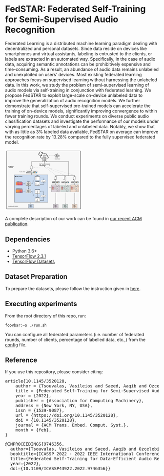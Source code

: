 # FedSTAR: Federated Self-Training for Semi-Supervised Audio Recognition

Federated Learning is a distributed machine learning paradigm dealing with decentralized and personal datasets. Since data reside on devices like smartphones and virtual assistants, labeling is entrusted to the clients, or labels are extracted in an automated way. Specifically, in the case of audio data, acquiring semantic annotations can be prohibitively expensive and time-consuming. As a result, an abundance of audio data remains unlabeled and unexploited on users' devices. Most existing federated learning approaches focus on supervised learning without harnessing the unlabeled data. In this work, we study the problem of semi-supervised learning of audio models via self-training in conjunction with federated learning. We propose FedSTAR to exploit large-scale on-device unlabeled data to improve the generalization of audio recognition models. We further demonstrate that self-supervised pre-trained models can accelerate the training of on-device models, significantly improving convergence to within fewer training rounds. We conduct experiments on diverse public audio classification datasets and investigate the performance of our models under varying percentages of labeled and unlabeled data. Notably, we show that with as little as 3% labeled data available, FedSTAR on average can improve the recognition rate by 13.28% compared to the fully supervised federated model.

<img src=./images/fedstar.png width=50%/>

A complete description of our work can be found in [our recent ACM publication](https://arxiv.org/abs/2107.06877).

## Dependencies
* Python 3.6+
* [TensorFlow 2.3.1](https://www.tensorflow.org/)
* [TensorFlow Datasets](https://www.tensorflow.org/datasets/overview)

## Dataset Preparation
To prepare the datasets, please follow the instruction given in [here](data_splits/README.md).

## Executing experiments
From the root directory of this repo, run:

```console
foo@bar:~$ ./run.sh
```
You can configure all federated parameters (i.e. number of federated rounds, number of clients, percentage of labelled data, etc.,) from the [config](config.yml) file.

## Reference
If you use this repository, please consider citing:

<pre>article{10.1145/3520128,
	author = {Tsouvalas, Vasileios and Saeed, Aaqib and Ozcelebi, Tanir},
	title = {Federated Self-Training for Semi-Supervised Audio Recognition},
	year = {2022},
	publisher = {Association for Computing Machinery},
	address = {New York, NY, USA},
	issn = {1539-9087},
	url = {https://doi.org/10.1145/3520128},
	doi = {10.1145/3520128},
	journal = {ACM Trans. Embed. Comput. Syst.},
	month = {feb},
}</pre>


<pre>@INPROCEEDINGS{9746356,
  author={Tsouvalas, Vasileios and Saeed, Aaqib and Ozcelebi, Tanir},
  booktitle={ICASSP 2022 - 2022 IEEE International Conference on Acoustics, Speech and Signal Processing (ICASSP)}, 
  title={Federated Self-Training for Data-Efficient Audio Recognition}, 
  year={2022},
  doi={10.1109/ICASSP43922.2022.9746356}}</pre>
